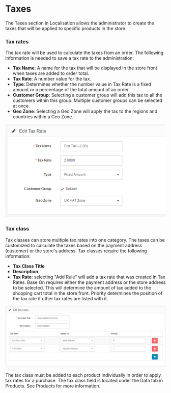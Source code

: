 Taxes
=====

The Taxes section in Localisation allows the administrator to create the taxes that will be applied to specific products in the store.

### Tax rates

The tax rate will be used to calculate the taxes from an order. The following information is needed to save a tax rate to the administration:

- **Tax Name**: A name for the tax that will be displayed in the store front when taxes are added to order total.
- **Tax Rate**: A number value for the tax.
- **Type**: Determines whether the number value in Tax Rate is a fixed amount or a percentage of the total amount of an order.
- **Customer Group**: Selecting a customer group will add this tax to all the customers within this group. Multiple customer groups can be selected at once.
- **Geo Zone**: Selecting a Geo Zone will apply the tax to the regions and countries within a Geo Zone.

![add tax rate backend](_images/taxes-1.png)

### Tax class

Tax classes can store multiple tax rates into one category. The taxes can be customized to calculate the taxes based on the payment address (customer) or the store's address. Tax classes require the following information:

- **Tax Class Title**
- **Description**
- **Tax Rate**: selecting "Add Rule" will add a tax rate that was created in Tax Rates. Base On requires either the payment address or the store address to be selected. This will determine the amount of tax added to the shopping cart total in the store front. Priority determines the position of the tax rate if other tax rates are listed with it.

![add tax class backend](_images/taxes-2.png)

The tax class must be added to each product individually in order to apply tax rates for a purchase. The tax class field is located under the Data tab in Products. See Products for more information.
